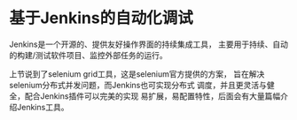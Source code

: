 # 基于Jenkins的自动化调试

Jenkins是一个开源的、提供友好操作界面的持续集成工具，
主要用于持续、自动的构建/测试软件项目、监控外部任务的运行。

上节说到了selenium grid工具，这是selenium官方提供的方案，
旨在解决selenium分布式并发问题，而Jenkins也可实现分布式
调度，并且更灵活与健全，配合Jenkins插件可以完美的实现
易扩展，易配置特性，后面会有大量篇幅介绍Jenkins工具。
